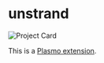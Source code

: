 # unstrand
![Project Card](https://project-cards.jtpotatodev.workers.dev/?project=unstrand&started=31%20Dec%202023&codename=Merimbula)

This is a [Plasmo extension](https://docs.plasmo.com/).
